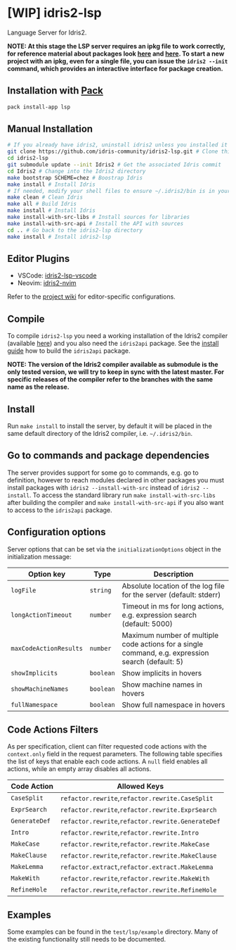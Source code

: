 # [WIP] idris2-lsp
Language Server for Idris2.

**NOTE: At this stage the LSP server requires an ipkg file to work correctly, for reference material about packages look [here](https://idris2.readthedocs.io/en/latest/tutorial/packages.html) and [here](https://idris2.readthedocs.io/en/latest/reference/packages.html). To start a new project with an ipkg, even for a single file, you can issue the `idris2 --init` command, which provides an interactive interface for package creation.**

## Installation with [Pack](https://github.com/stefan-hoeck/idris2-pack)
```bash
pack install-app lsp
```

## Manual Installation
```bash
# If you already have idris2, uninstall idris2 unless you installed it from source
git clone https://github.com/idris-community/idris2-lsp.git # Clone this repository
cd idris2-lsp
git submodule update --init Idris2 # Get the associated Idris commit
cd Idris2 # Change into the Idris2 directory
make bootstrap SCHEME=chez # Boostrap Idris
make install # Install Idris
# If needed, modify your shell files to ensure ~/.idris2/bin is in your PATH
make clean # Clean Idris
make all # Build Idris
make install # Install Idris
make install-with-src-libs # Install sources for libraries
make install-with-src-api # Install the API with sources
cd .. # Go back to the idris2-lsp directory
make install # Install idris2-lsp
```

## Editor Plugins
- VSCode: [idris2-lsp-vscode](https://github.com/bamboo/idris2-lsp-vscode)
- Neovim: [idris2-nvim](https://github.com/ShinKage/idris2-nvim)

Refer to the [project wiki](https://github.com/idris-community/idris2-lsp/wiki) for editor-specific configurations.

## Compile
To compile `idris2-lsp` you need a working installation of the Idris2 compiler (available [here](https://github.com/idris-lang/Idris2)) and you also need the `idris2api` package. See the [install guide](https://github.com/idris-lang/Idris2/blob/master/INSTALL.md) how to build the `idris2api` package.

**NOTE: The version of the Idris2 compiler available as submodule is the only tested version, we will try to keep in sync with the latest master. For specific releases of the compiler refer to the branches with the same name as the release.**

## Install
Run `make install` to install the server, by default it will be placed in the same default directory of the Idris2 compiler, i.e. `~/.idris2/bin`.

## Go to commands and package dependencies
The server provides support for some go to commands, e.g. go to definition, however to reach modules declared in other packages you must install packages with `idris2 --install-with-src` instead of `idris2 --install`. To access the standard library run `make install-with-src-libs` after building the compiler and `make install-with-src-api` if you also want to access to the `idris2api` package.

## Configuration options
Server options that can be set via the `initializationOptions` object in the initialization message:

|Option key|Type|Description|
|----------|----|-----------|
|`logFile`|`string`|Absolute location of the log file for the server (default: stderr)|
|`longActionTimeout`|`number`|Timeout in ms for long actions, e.g. expression search (default: 5000)|
|`maxCodeActionResults`|`number`|Maximum number of multiple code actions for a single command, e.g. expression search (default: 5)|
|`showImplicits`|`boolean`|Show implicits in hovers|
|`showMachineNames`|`boolean`|Show machine names in hovers|
|`fullNamespace`|`boolean`|Show full namespace in hovers|

## Code Actions Filters
As per specification, client can filter requested code actions with the `context.only` field in the request parameters.
The following table specifies the list of keys that enable each code actions. A `null` field enables all actions, while an empty array disables all actions.

|Code Action|Allowed Keys|
|-----------|------------|
|`CaseSplit`|`refactor.rewrite`,`refactor.rewrite.CaseSplit`|
|`ExprSearch`|`refactor.rewrite`,`refactor.rewrite.ExprSearch`|
|`GenerateDef`|`refactor.rewrite`,`refactor.rewrite.GenerateDef`|
|`Intro`|`refactor.rewrite`,`refactor.rewrite.Intro`|
|`MakeCase`|`refactor.rewrite`,`refactor.rewrite.MakeCase`|
|`MakeClause`|`refactor.rewrite`,`refactor.rewrite.MakeClause`|
|`MakeLemma`|`refactor.extract`,`refactor.extract.MakeLemma`|
|`MakeWith`|`refactor.rewrite`,`refactor.rewrite.MakeWith`|
|`RefineHole`|`refactor.rewrite`,`refactor.rewrite.RefineHole`|

## Examples

Some examples can be found in the `test/lsp/example` directory. Many of the existing functionality still needs to be documented.
